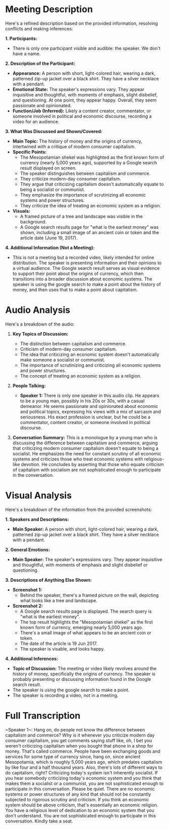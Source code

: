 # Meeting Description

Here's a refined description based on the provided information, resolving conflicts and making inferences:

**1. Participants:**

*   There is only one participant visible and audible: the speaker. We don't have a name.

**2. Description of the Participant:**

*   **Appearance:** A person with short, light-colored hair, wearing a dark, patterned zip-up jacket over a black shirt. They have a silver necklace with a pendant.
*   **Emotional State:** The speaker's expressions vary. They appear inquisitive and thoughtful, with moments of emphasis, slight disbelief, and questioning. At one point, they appear happy. Overall, they seem passionate and opinionated.
*   **Function/Job (Inferred):** Likely a content creator, commentator, or someone involved in political and economic discourse, recording a video for an audience.

**3. What Was Discussed and Shown/Covered:**

*   **Main Topic:** The history of money and the origins of currency, intertwined with a critique of modern consumer capitalism.
*   **Specific Points:**
    *   The Mesopotamian shekel was highlighted as the first known form of currency (nearly 5,000 years ago), supported by a Google search result displayed on screen.
    *   The speaker distinguishes between capitalism and commerce.
    *   They criticize modern-day consumer capitalism.
    *   They argue that criticizing capitalism doesn't automatically equate to being a socialist or communist.
    *   They emphasize the importance of scrutinizing all economic systems and power structures.
    *   They criticize the idea of treating an economic system as a religion.
*   **Visuals:**
    *   A framed picture of a tree and landscape was visible in the background.
    *   A Google search results page for "what is the earliest money" was shown, including a small image of an ancient coin or token and the article date (June 19, 2017).

**4. Additional Information (Not a Meeting):**

*   This is not a meeting but a recorded video, likely intended for online distribution. The speaker is presenting information and their opinions to a virtual audience. The Google search result serves as visual evidence to support their point about the origins of currency, which then transitions into a broader discussion about economic systems. The speaker is using the google search to make a point about the history of money, and then uses that to make a point about capitalism.



# Audio Analysis

Here's a breakdown of the audio:

1.  **Key Topics of Discussion:**
    *   The distinction between capitalism and commerce.
    *   Criticism of modern-day consumer capitalism.
    *   The idea that criticizing an economic system doesn't automatically make someone a socialist or communist.
    *   The importance of scrutinizing and criticizing all economic systems and power structures.
    *   The concept of treating an economic system as a religion.

2.  **People Talking:**
    *   **Speaker 1:** There is only one speaker in this audio clip. He appears to be a young man, possibly in his 20s or 30s, with a casual demeanor. He seems passionate and opinionated about economic and political topics, expressing his views with a mix of sarcasm and seriousness. His exact profession is unclear, but he could be a commentator, content creator, or someone involved in political discourse.

3.  **Conversation Summary:**
    This is a monologue by a young man who is discussing the difference between capitalism and commerce, arguing that criticizing modern consumer capitalism doesn't equate to being a socialist. He emphasizes the need for constant scrutiny of all economic systems and criticizes those who treat economic systems with religious-like devotion. He concludes by asserting that those who equate criticism of capitalism with socialism are not sophisticated enough to participate in the conversation.



# Visual Analysis

Here's a breakdown of the information from the provided screenshots:

**1. Speakers and Descriptions:**

*   **Main Speaker:** A person with short, light-colored hair, wearing a dark, patterned zip-up jacket over a black shirt. They have a silver necklace with a pendant.

**2. General Emotions:**

*   **Main Speaker:** The speaker's expressions vary. They appear inquisitive and thoughtful, with moments of emphasis and slight disbelief or questioning.

**3. Descriptions of Anything Else Shown:**

*   **Screenshot 1:**
    *   Behind the speaker, there's a framed picture on the wall, depicting what looks like a tree and landscape.
*   **Screenshot 2:**
    *   A Google search results page is displayed. The search query is "what is the earliest money".
    *   The top result highlights the "Mesopotamian shekel" as the first known form of currency, emerging nearly 5,000 years ago.
    *   There's a small image of what appears to be an ancient coin or token.
    *   The date of the article is 19 Jun 2017.
    * The speaker is visable, and looks happy.

**4. Additional Inferences:**

*   **Topic of Discussion:** The meeting or video likely revolves around the history of money, specifically the origins of currency. The speaker is probably presenting or discussing information found in the Google search result.
* The speaker is using the google search to make a point.
* The speaker is recording a video, not in a meeting.



# Full Transcription

~Speaker 1~: Hang on, do people not know the difference between capitalism and commerce? Why is it whenever you criticize modern day consumer capitalism, you get comments saying stuff like, oh, I bet you weren't criticizing capitalism when you bought that phone in a shop for money. That's called commerce. People have been exchanging goods and services for some type of currency since, hang on, since ancient Mesopotamia, which is roughly 5,000 years ago, which predates capitalism by like four and a half thousand years. Also, there's lots of different ways to do capitalism, right? Criticizing today's system isn't inherently socialist. If you hear somebody criticizing today's economic system and you think that makes them a socialist or a communist, you are not sophisticated enough to participate in this conversation. Please be quiet. There are no economic systems or power structures of any kind that should not be constantly subjected to rigorous scrutiny and criticism. If you think an economic system should be above criticism, that's essentially an economic religion. You have a religious level of dedication to an economic system that you don't understand. You are not sophisticated enough to participate in this conversation. Kindly take a seat.